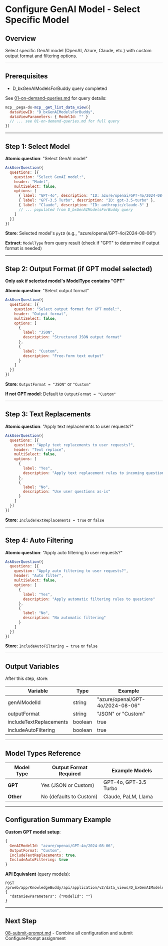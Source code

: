 # Configure GenAI Model - Select Specific Model

## Overview

Select specific GenAI model (OpenAI, Azure, Claude, etc.) with custom output format and filtering options.

---

## Prerequisites

- D_bxGenAIModelsForBuddy query completed

See [01-on-demand-queries.md](01-on-demand-queries.md) for query details:

```javascript
mcp__pega-dx-mcp__get_list_data_view({
  dataViewID: "D_bxGenAIModelsForBuddy",
  dataViewParameters: { ModelId: "" }
  // ... see 01-on-demand-queries.md for full query
})
```

---

## Step 1: Select Model

**Atomic question**: "Select GenAI model"

```javascript
AskUserQuestion({
  questions: [{
    question: "Select GenAI model:",
    header: "Model",
    multiSelect: false,
    options: [
      { label: "GPT-4o", description: "ID: azure/openai/GPT-4o/2024-08-06" },
      { label: "GPT-3.5 Turbo", description: "ID: gpt-3.5-turbo" },
      { label: "Claude", description: "ID: anthropic/claude-3" }
      // ... populated from D_bxGenAIModelsForBuddy query
    ]
  }]
})
```

**Store**: Selected model's `pyID` (e.g., "azure/openai/GPT-4o/2024-08-06")

**Extract**: `ModelType` from query result (check if "GPT" to determine if output format is needed)

---

## Step 2: Output Format (if GPT model selected)

**Only ask if selected model's ModelType contains "GPT"**

**Atomic question**: "Select output format"

```javascript
AskUserQuestion({
  questions: [{
    question: "Select output format for GPT model:",
    header: "Output format",
    multiSelect: false,
    options: [
      {
        label: "JSON",
        description: "Structured JSON output format"
      },
      {
        label: "Custom",
        description: "Free-form text output"
      }
    ]
  }]
})
```

**Store**: `OutputFormat = "JSON"` or `"Custom"`

**If not GPT model**: Default to `OutputFormat = "Custom"`

---

## Step 3: Text Replacements

**Atomic question**: "Apply text replacements to user requests?"

```javascript
AskUserQuestion({
  questions: [{
    question: "Apply text replacements to user requests?",
    header: "Text replace",
    multiSelect: false,
    options: [
      {
        label: "Yes",
        description: "Apply text replacement rules to incoming questions"
      },
      {
        label: "No",
        description: "Use user questions as-is"
      }
    ]
  }]
})
```

**Store**: `IncludeTextReplacements = true` or `false`

---

## Step 4: Auto Filtering

**Atomic question**: "Apply auto filtering to user requests?"

```javascript
AskUserQuestion({
  questions: [{
    question: "Apply auto filtering to user requests?",
    header: "Auto filter",
    multiSelect: false,
    options: [
      {
        label: "Yes",
        description: "Apply automatic filtering rules to questions"
      },
      {
        label: "No",
        description: "No automatic filtering"
      }
    ]
  }]
})
```

**Store**: `IncludeAutoFiltering = true` or `false`

---

## Output Variables

After this step, store:

| Variable | Type | Example |
|----------|------|---------|
| genAIModelId | string | "azure/openai/GPT-4o/2024-08-06" |
| outputFormat | string | "JSON" or "Custom" |
| includeTextReplacements | boolean | true |
| includeAutoFiltering | boolean | true |

---

## Model Types Reference

| Model Type | Output Format Required | Example Models |
|------------|------------------------|----------------|
| **GPT** | Yes (JSON or Custom) | GPT-4o, GPT-3.5 Turbo |
| **Other** | No (defaults to Custom) | Claude, PaLM, Llama |

---

## Configuration Summary Example

**Custom GPT model setup**:
```javascript
{
  GenAIModelId: "azure/openai/GPT-4o/2024-08-06",
  OutputFormat: "Custom",
  IncludeTextReplacements: true,
  IncludeAutoFiltering: true
}
```

**API Equivalent** (query models):
```
POST /prweb/app/KnowledgeBuddy/api/application/v2/data_views/D_bxGenAIModelsForBuddy
{
  "dataViewParameters": {"ModelId": ""}
}
```

---

## Next Step

[08-submit-prompt.md](08-submit-prompt.md) - Combine all configuration and submit ConfigurePrompt assignment
